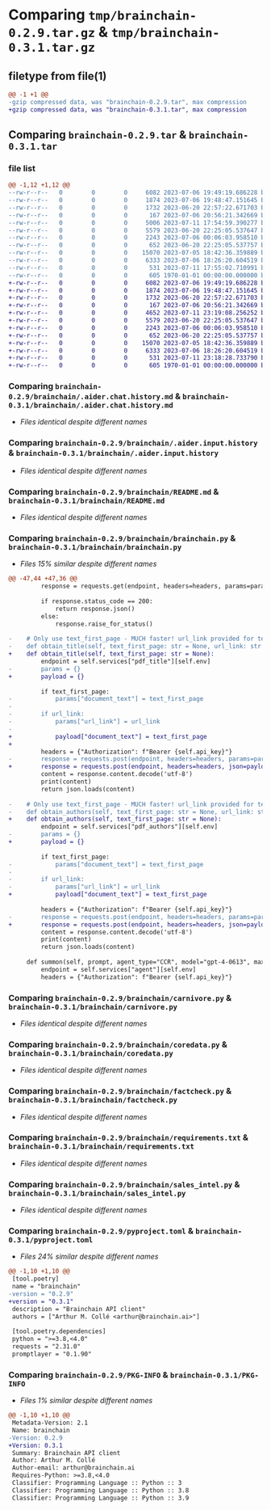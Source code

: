 # Comparing `tmp/brainchain-0.2.9.tar.gz` & `tmp/brainchain-0.3.1.tar.gz`

## filetype from file(1)

```diff
@@ -1 +1 @@
-gzip compressed data, was "brainchain-0.2.9.tar", max compression
+gzip compressed data, was "brainchain-0.3.1.tar", max compression
```

## Comparing `brainchain-0.2.9.tar` & `brainchain-0.3.1.tar`

### file list

```diff
@@ -1,12 +1,12 @@
--rw-r--r--   0        0        0     6082 2023-07-06 19:49:19.686228 brainchain-0.2.9/brainchain/.aider.chat.history.md
--rw-r--r--   0        0        0     1874 2023-07-06 19:48:47.151645 brainchain-0.2.9/brainchain/.aider.input.history
--rw-r--r--   0        0        0     1732 2023-06-20 22:57:22.671703 brainchain-0.2.9/brainchain/README.md
--rw-r--r--   0        0        0      167 2023-07-06 20:56:21.342669 brainchain-0.2.9/brainchain/__init__.py
--rw-r--r--   0        0        0     5006 2023-07-11 17:54:59.390277 brainchain-0.2.9/brainchain/brainchain.py
--rw-r--r--   0        0        0     5579 2023-06-20 22:25:05.537647 brainchain-0.2.9/brainchain/carnivore.py
--rw-r--r--   0        0        0     2243 2023-07-06 00:06:03.958510 brainchain-0.2.9/brainchain/coredata.py
--rw-r--r--   0        0        0      652 2023-06-20 22:25:05.537757 brainchain-0.2.9/brainchain/factcheck.py
--rw-r--r--   0        0        0    15070 2023-07-05 18:42:36.359889 brainchain-0.2.9/brainchain/requirements.txt
--rw-r--r--   0        0        0     6333 2023-07-06 18:26:20.604519 brainchain-0.2.9/brainchain/sales_intel.py
--rw-r--r--   0        0        0      531 2023-07-11 17:55:02.710991 brainchain-0.2.9/pyproject.toml
--rw-r--r--   0        0        0      605 1970-01-01 00:00:00.000000 brainchain-0.2.9/PKG-INFO
+-rw-r--r--   0        0        0     6082 2023-07-06 19:49:19.686228 brainchain-0.3.1/brainchain/.aider.chat.history.md
+-rw-r--r--   0        0        0     1874 2023-07-06 19:48:47.151645 brainchain-0.3.1/brainchain/.aider.input.history
+-rw-r--r--   0        0        0     1732 2023-06-20 22:57:22.671703 brainchain-0.3.1/brainchain/README.md
+-rw-r--r--   0        0        0      167 2023-07-06 20:56:21.342669 brainchain-0.3.1/brainchain/__init__.py
+-rw-r--r--   0        0        0     4652 2023-07-11 23:19:08.256252 brainchain-0.3.1/brainchain/brainchain.py
+-rw-r--r--   0        0        0     5579 2023-06-20 22:25:05.537647 brainchain-0.3.1/brainchain/carnivore.py
+-rw-r--r--   0        0        0     2243 2023-07-06 00:06:03.958510 brainchain-0.3.1/brainchain/coredata.py
+-rw-r--r--   0        0        0      652 2023-06-20 22:25:05.537757 brainchain-0.3.1/brainchain/factcheck.py
+-rw-r--r--   0        0        0    15070 2023-07-05 18:42:36.359889 brainchain-0.3.1/brainchain/requirements.txt
+-rw-r--r--   0        0        0     6333 2023-07-06 18:26:20.604519 brainchain-0.3.1/brainchain/sales_intel.py
+-rw-r--r--   0        0        0      531 2023-07-11 23:18:28.733790 brainchain-0.3.1/pyproject.toml
+-rw-r--r--   0        0        0      605 1970-01-01 00:00:00.000000 brainchain-0.3.1/PKG-INFO
```

### Comparing `brainchain-0.2.9/brainchain/.aider.chat.history.md` & `brainchain-0.3.1/brainchain/.aider.chat.history.md`

 * *Files identical despite different names*

### Comparing `brainchain-0.2.9/brainchain/.aider.input.history` & `brainchain-0.3.1/brainchain/.aider.input.history`

 * *Files identical despite different names*

### Comparing `brainchain-0.2.9/brainchain/README.md` & `brainchain-0.3.1/brainchain/README.md`

 * *Files identical despite different names*

### Comparing `brainchain-0.2.9/brainchain/brainchain.py` & `brainchain-0.3.1/brainchain/brainchain.py`

 * *Files 15% similar despite different names*

```diff
@@ -47,44 +47,36 @@
         response = requests.get(endpoint, headers=headers, params=params)
 
         if response.status_code == 200:
             return response.json()
         else:
             response.raise_for_status()
 
-    # Only use text_first_page - MUCH faster! url_link provided for testing across link types
-    def obtain_title(self, text_first_page: str = None, url_link: str = None):
+    def obtain_title(self, text_first_page: str = None):
         endpoint = self.services["pdf_title"][self.env]
-        params = {}
+        payload = {}
 
         if text_first_page:
-            params["document_text"] = text_first_page
-
-        if url_link:
-            params["url_link"] = url_link
-
+            payload["document_text"] = text_first_page
+    
         headers = {"Authorization": f"Bearer {self.api_key}"}
-        response = requests.post(endpoint, headers=headers, params=params)
+        response = requests.post(endpoint, headers=headers, json=payload)
         content = response.content.decode('utf-8')
         print(content)
         return json.loads(content)
 
-    # Only use text_first_page - MUCH faster! url_link provided for testing across link types
-    def obtain_authors(self, text_first_page: str = None, url_link: str = None):
+    def obtain_authors(self, text_first_page: str = None):
         endpoint = self.services["pdf_authors"][self.env]
-        params = {}
+        payload = {}
 
         if text_first_page:
-            params["document_text"] = text_first_page
-
-        if url_link:
-            params["url_link"] = url_link
+            payload["document_text"] = text_first_page
 
         headers = {"Authorization": f"Bearer {self.api_key}"}
-        response = requests.post(endpoint, headers=headers, params=params)
+        response = requests.post(endpoint, headers=headers, json=payload)
         content = response.content.decode('utf-8')
         print(content)
         return json.loads(content)
 
     def summon(self, prompt, agent_type="CCR", model="gpt-4-0613", max_tokens=2048, temperature=0.18, top_p=0.15, top_k=0.0, presence_penalty=1.0, frequency_penalty=1.0):
         endpoint = self.services["agent"][self.env]
         headers = {"Authorization": f"Bearer {self.api_key}"}
```

### Comparing `brainchain-0.2.9/brainchain/carnivore.py` & `brainchain-0.3.1/brainchain/carnivore.py`

 * *Files identical despite different names*

### Comparing `brainchain-0.2.9/brainchain/coredata.py` & `brainchain-0.3.1/brainchain/coredata.py`

 * *Files identical despite different names*

### Comparing `brainchain-0.2.9/brainchain/factcheck.py` & `brainchain-0.3.1/brainchain/factcheck.py`

 * *Files identical despite different names*

### Comparing `brainchain-0.2.9/brainchain/requirements.txt` & `brainchain-0.3.1/brainchain/requirements.txt`

 * *Files identical despite different names*

### Comparing `brainchain-0.2.9/brainchain/sales_intel.py` & `brainchain-0.3.1/brainchain/sales_intel.py`

 * *Files identical despite different names*

### Comparing `brainchain-0.2.9/pyproject.toml` & `brainchain-0.3.1/pyproject.toml`

 * *Files 24% similar despite different names*

```diff
@@ -1,10 +1,10 @@
 [tool.poetry]
 name = "brainchain"
-version = "0.2.9"
+version = "0.3.1"
 description = "Brainchain API client"
 authors = ["Arthur M. Collé <arthur@brainchain.ai>"]
 
 [tool.poetry.dependencies]
 python = ">=3.8,<4.0"
 requests = "2.31.0"
 promptlayer = "0.1.90"
```

### Comparing `brainchain-0.2.9/PKG-INFO` & `brainchain-0.3.1/PKG-INFO`

 * *Files 1% similar despite different names*

```diff
@@ -1,10 +1,10 @@
 Metadata-Version: 2.1
 Name: brainchain
-Version: 0.2.9
+Version: 0.3.1
 Summary: Brainchain API client
 Author: Arthur M. Collé
 Author-email: arthur@brainchain.ai
 Requires-Python: >=3.8,<4.0
 Classifier: Programming Language :: Python :: 3
 Classifier: Programming Language :: Python :: 3.8
 Classifier: Programming Language :: Python :: 3.9
```

